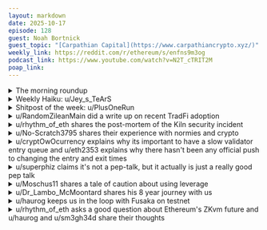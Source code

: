 ```yaml
---
layout: markdown
date: 2025-10-17
episode: 128
guest: Noah Bortnick
guest_topic: "[Carpathian Capital](https://www.carpathiancrypto.xyz/)"
weekly_link: https://reddit.com/r/ethereum/s/enfns9m3og
podcast_link: https://www.youtube.com/watch?v=N2T_cTRIT2M
poap_link: 
---
```


<details markdown=1>
<summary>The morning roundup</summary>
[View on Reddit →](https://reddit.com/r/ethereum/comments/1o8shbl/comment/njx8ckc/)

[u/oldskool47](https://reddit.com/u/oldskool47)

> Ethereum is the goat chain

[u/FrenktheTank](https://reddit.com/u/FrenktheTank)

> $3,915.78 is the price

[u/TimbukNine](https://reddit.com/u/TimbukNine)

> 0.03589 is the ratio


</details>
<details markdown=1>
<summary>Weekly Haiku: u/Jey_s_TeArS</summary>
[View on Reddit →](https://reddit.com/r/ethereum/comments/1o2s0fu/comment/niuizla/)

*An armageddon,*

*Leveraged positions gone,*

*Are you winning son?*

</details>
<details markdown=1>
<summary>Shitpost of the week: u/PlusOneRun</summary>
[View on Reddit →](https://reddit.com/r/ethereum/comments/1o2s0fu/daily_general_discussion_october_10_2025/niveqyu/)

BLESS ME ALMIGHTY CRAB FOR I HAVE SINNED.

FOR TOO LONG I HAVE WORSHIPED THE BULL, A FALSE IDOL, ENTERTAINING ILLUSIONS OF MOON.

ETERNAL IS OUR EASTWARD JOURNEY.

</details>
<details markdown=1>
<summary>u/RandomZileanMain did a write up on recent TradFi adoption</summary>
[View on Reddit →](https://reddit.com/r/ethereum/comments/1o1xahl/daily_general_discussion_october_09_2025/nikzka3/)

Did some data analysis and wrote a piece on recent TradFi adoption if anybody interested:

[Link](https://dewip979.substack.com/p/tokenisation-of-assets-the-convergence) 

Couple takeaways :

- Stablecoin market now over $300Bn in value or around 10% of physical US dollars.
- Institutions getting involved in tokenised deposits / Stablecoins, e.g. just today Citi Ventures making strategic investment in BVNK 
- Tokenised Stocks growing massively in last 30 days of +190%.

</details>
<details markdown=1>
<summary>u/rhythm_of_eth shares the post-mortem of the Kiln security incident</summary>
[View on Reddit →](https://reddit.com/r/ethereum/comments/1o1xahl/daily_general_discussion_october_09_2025/nil7uax/)

<https://www.kiln.fi/post/re-enablement-of-kiln-services-and-security-incident-information>

Kiln postmortem of the security incident.

>  The malicious transaction changed the withdrawal authority of the Solana stakes, only if the existing withdrawal authority of the stake account provided in the POST call held stake balances above 150k SOL.

Leaked GitHub Credentials/Token led to exfiltration of backend API keys which led to funds stolen for one Kiln client. 

This rightfully forced them to rotate all keys out of rightful security concerns.

I'd feel bad about the employee that leaked the API key but I'm sure he tried to vibe code at this point lol

And then also, the issue was not on Ethereum as a chain, but on the cloud infrastructure of Kiln being compromised. 

Moral of the story: use permissionless staking.

</details>
<details markdown=1>
<summary>u/No-Scratch3795 shares their experience with normies and crypto</summary>
[View on Reddit →](https://reddit.com/r/ethereum/comments/1o2s0fu/daily_general_discussion_october_10_2025/nisugjf/)

I would like to write something about mass adoption.

I asked a few people at my company about cryptocurrencies. The answers were more than sobering. 95% of those surveyed are not familiar with ETH.

However, 70-80% have at least heard of BTC, BUT (I estimate) 99% have no idea how crypto works.

People are afraid of self-custody, are afraid or don't know how to register on an exchange (note: people have no problem with banks, but as soon as the word “exchange” comes up, they become uncertain).

They don't know what a wallet is, and when it comes to word paraphrase, even the last ones decide not to buy. (Because it's too complicated)

The worst thing is that even though crypto has demonstrably risen so much and the forecasts are good, very few of the people I surveyed want to invest in crypto because they have no confidence in the asset.

WHY? Yes, there are countless press articles from the past about fraud, pyramid schemes, and crime. And that's exactly what stuck in everyone's minds.

In addition, there are no educational initiatives on how to deal with cryptocurrencies, how to acquire them, etc. You have to teach yourself everything, and most people are not willing or even able to do so.

I think all the crypto foundations that exist and have a lot of money should use it to promote and educate people about crypto. Otherwise, mass adoption will not happen anytime soon.

And the entire user environment needs to be made much, much simpler.

I know everyone here in the sub says, “It's easy,” but honestly, the average consumer actually finds it difficult and complicated.

</details>
<details markdown=1>
<summary>u/cryptOwOcurrency explains why its important to have a slow validator entry queue and u/eth2353 explains why there hasn't been any official push to changing the entry and exit times</summary>
[View on Reddit →](https://reddit.com/r/ethereum/comments/1o1xahl/daily_general_discussion_october_09_2025/nilt6yy/)

[u/cryptOwOcurrency](https://reddit.com/u/cryptOwOcurrency):

If we set the speed too high, the weak subjectivity window shrinks.

<https://ethereum.org/developers/docs/consensus-mechanisms/pos/weak-subjectivity/>

<https://blog.ethereum.org/2014/11/25/proof-stake-learned-love-weak-subjectivity>

The smaller the weak subjectivity window, the less time a validator can be offline without potentially needing to rely on human intervention to catch back up with the canonical chain.

The extreme of this is Solana, where when there’s a chain issue, everyone needs to come together in a discord channel and agree on a shared checkpoint to “reboot“ the chain from. 

It’s all trade-offs.

I’ll just add that it doesn’t make sense to have a different rate limit for when the queue is small versus when the queue is large, because security properties are proportional to the fastest rate that can ever occur.

---

[View on Reddit →](https://reddit.com/r/ethereum/comments/1o2s0fu/daily_general_discussion_october_10_2025/nirr24y/)

[u/eth2353](https://reddit.com/u/eth2353):

The churn rate was limited on purpose to 8 validators/epoch (=256ETH) back in the ~~Shapella~~ Deneb network upgrade ([EIP-7514](https://eips.ethereum.org/EIPS/eip-7514)) to slow down the rate of new validators joining the network. The original design allowed for faster churn rates (both entry and exit) at higher validator counts.

Why was this change made? Well, back then core devs were worried about the stability of the network at higher validator counts (2M+). Since then a lot of improvements have landed so I presume network stability is no longer the primary concern.

I think today it's just a question of no one seeing a good reason to allow for a faster churn rate. We don't need more validators on the network, and at least I personally don't mind slow exits either. Becoming an Ethereum validator was always designed to be a long term commitment, why fret over a few weeks?

</details>
<details markdown=1>
<summary>u/superphiz claims it's not a pep-talk, but it actually is just a really good pep talk</summary>
[View on Reddit →](https://reddit.com/r/ethereum/comments/1o3mwcl/daily_general_discussion_october_11_2025/nix49p1/)

October 10 was a bloodbath, that's the only way to describe it. 

Like a lot of other people, I thought about it all night, and here's what I want to tell you: 

Don't be deterred. Don't give up. But if what happened yesterday made you want to fold, your strategy might need adjustment. If you really believe Ethereum is an inferior technology that will eventually fail, then I encourage you to sell what you hold gracefully and move to a more sound investment.

But if you believe that Ethereum is a wise long term investment and you recognize October 10 as a political and strategic move by market makers, then I need you to be smarter than them.  Keep some lowball orders open all the time. Keep some stables on reserve all the time. Cash out a little when you feel giddy about the price. 

The truth is, I don't give a shit about markets, but I do care about decentralizing the technology, and that means empowering a lot of diverse individuals to build and maintain market positions and participate with the network in lots of ways (making transitions, self custody, running nodes, staking, engaging in community, etc.)

The politicians and market makers don't give one flying fuck about you. They are the enemy. They orchestrate these events to shake cheap coins from the tree. They'll even dump hard into a crash so they can amplify it. I think you know why... They are greedy and manipulative and hell bent on making more money at any cost - even the cost of your well-being and sanity. Make no mistake, crashes are a primary tool that industry uses to consolidate power and control. In a thriving and unregulated market, market makers will shake tf out of trees to get you to give up your position so they can be stronger.

I'm telling you this so you can stop caving to their will, so you can be a strong formidable opponent instead of a scared retail investor. You do not have to be weak, and you do not have to be scared because you know what your opponent is doing and they absolutely do not hold your best interest.

It's not a pep talk, and I'm not telling you to have diamond hands. I'm saying that I believe that the ultimate success of this technology is built on deep decentralization and that means educating the people I care about on the tactics of those who would piss on us for their own benefit. 

You are stronger than you think you are.

</details>
<details markdown=1>
<summary>u/Moschus11 shares a tale of caution about using leverage</summary>
[View on Reddit →](https://reddit.com/r/ethereum/comments/1o5ascn/daily_general_discussion_october_13_2025/nj8upzo/)

[Yesterday I somewhat smugly shared my thoughts](https://reddit.com/r/ethereum/comments/1o4gfa7/comment/nj5idhh/?utm_source=share&utm_medium=web3x&utm_name=web3xcss&utm_term=1&utm_content=share_button) on how to survive this market.. especially with the upcoming weeks, which might get crazy.

Today, I want to double down on why you should never ever use leverage, full stop, in a market as volatile as crypto. And I will do it by sharing my own experience.

So, I was always more of a holder than a trader. But back in 2017–2018, MakerDAO was shiny and new.. the first time you could use leverage decentrally, fully non-custodially, on-chain. I got excited by the concept and wanted to try it out.. but of course, I told myself I would play it ultra-safe.

Ether had just done a wild 10x run in autumn 2017, all the way up to $1,400 per ETH. Then the market crashed 70%, recovered a bit, and fell again to around $400 in the summer of 2018. With prices down 70% from the top and six to seven months into a bear market, everyone figured this must be the double bottom. That’s when I told myself, let’s go.. and I opened a MakerDAO position with what I thought was a huge safety margin. I would have been fine with another 60% drop. Liquidation would only happen around $150 per ETH.

But no. ETH dropped another 50% to around $200. That’s when I decided to double down.. I mean, come on, down another 50% from where I entered with leverage, now 85% from the top. The market had to turn, right?

Wrong again. In November 2018 it fell another 50%. I would have survived if ETH had stayed above $100. I didn’t want to deploy more capital, so I just let the position ride, hoping I would get lucky and avoid liquidation around $80. Wrong again. ETH flushed to the low low of $80.. and I got liquidated.

Over the next six months the market climbed back to $300 (by then I was done with leverage for good). But just for the record, before the 2020 bull run even began, ETH dipped below $100 twice more.

Now, that was a time when things were probably simpler. Today we have decentralized perpetual platforms with massive liquidity, layered on top of a political and regulatory environment that seems to have no issue with front-running, insider trading, probably even being part of the game itself.

So again.. why would anyone in their right mind use leverage in this market?

</details>
<details markdown=1>
<summary>u/Dr_Lambo_McMoontard shares his 8 year journey with us</summary>
[View on Reddit →](https://reddit.com/r/ethereum/comments/1o66lf9/daily_general_discussion_october_14_2025/njgrs4o/)

I'm coming up on my 8 year ETH anniversary in about a week. First buy was on CB for 2k - I got something like 6.7 ETH for that. It wasn't my last buy and I've managed to hold into 97% of everything over the years (I lost some on EtherDelta buying dumb shit in 2018).    
    
It is crazy how much this space has changed since those days. Some for the worse, most for the better.    
    
To celebrate, I put together my first validator recently and will get it up and running when the time seems right. I don't want want to round trip my bags again but I'm not selling at these prices. Besides, my future will be fine even if I lost it all so I might as well just 'stake and stack' as we used to say. Perhaps one day we really will get to 10k. And if not, I still did great and have made peace with that.   
    
There's no real point in this message other than sharing the journey with fellow ETHerians who will appreciate it for what it is. I'm excited to lend just a little extra compute to the network and I'm glad I'm doing it as a solo validator.    
    
Try to keep your spirits up and adapt to these conditions in whatever way serves you and your family best. And remember: money isn't everything.

</details>
<details markdown=1>
<summary>u/haurog keeps us in the loop with Fusaka on testnet</summary>
[View on Reddit →](https://reddit.com/r/ethereum/comments/1o66lf9/daily_general_discussion_october_14_2025/njevuq4/)

Sepolia testnet just got its Fusaka upgrade. Everything seems to have worked fine and we are finalising. Participation seems to have dropped by 10-20%, which indicates that some teams forgot to update their clients (as usual on testnets) but they will upgrade them pretty soon I guess. Seems to be mostly Obol, SSV and Erigon missing blocks.

Yesterday, the Holesky testnet also had its BPO2 fork, where the number of Blobs got increased to 14/21 (target/maximum). This also went through without a hitch. Currently on mainnet we have a blob target/maximum of 6/9. Looks like we are one step closer to mainnet upgrade in December (probably) and a good increase of blob space a few weeks afterwards. Ethereum is scaling.

</details>
<details markdown=1>
<summary>u/rhythm_of_eth asks a good question about Ethereum's ZKvm future and u/haurog and u/sm3gh34d share their thoughts</summary>
[View on Reddit →](https://reddit.com/r/ethereum/comments/1o724gy/daily_general_discussion_october_15_2025/njm4qsn/)

[u/rhythm_of_eth](https://reddit.com/u/rhythm_of_eth):

Question on zkVM based on recent Justin Drake posts on X

<https://x.com/drakefjustin/status/1978435449489158312>

What happens if Ethereum swaps to proof generation + proof validation structure, when it comes to incentives for decentralization?

It feels like this would take the block building centralization issues we currently face and apply them to the prover pool, which will be significantly smaller than our current re-execution based validator pool.

In terms of incentives, unless protocol rewards continue to compensate attesters/proposers and don’t over-tilt to provers, it should be okay, but I have the feeling this won't be the case. 

My gut feeling is that provers will absorb most of the protocol rewards on consensus (and rightfully so, as verification will become very lightweight) but the barrier of entry to run a prover setup will be too high for it not to become a centralization vector

---

[View on Reddit →](https://reddit.com/r/ethereum/comments/1o724gy/daily_general_discussion_october_15_2025/njmct0x/)

[u/haurog](https://reddit.com/u/haurog):

I do not see it the same as you. As far as I understand, there are a few different jobs that need to be done in the future.

There is the block building, done by sophisticated actors trying to build the best block. Not too different from now. Then there is block proposing, which is done by validators, same as now. After the block is proposed it needs to be proven. In my understanding, provers have until the next slot to prove it. And then as a last step comes the validation of the proof and attestation to the proposed block. I do not see the incentive structure changing drastically. The validators are the ones which have their assets on the line to attest to blocks and to get a the monopoly on proposing the block. That is why the handful of block builders bribe validators to the max to get their blocks proposed. As long as there is some competition this works and will in the future. For the provers it is similar. There will most probably be a handful of actors doing the proving and competing amongst each other to get their proof in. 

I have not seen anything about how the provers will get compensated exactly, but purely from the proof generation cost they will not get a lot. According to ethproofs.org it currently costs on average $0.1 to create a proof. And there still will be a lot of improvements (i.e. cost reductions) until we get it on mainnet. Being able to run the proof generation on a handful of consumer GPUs is important to be able to participate. Not everyone will have them at home, but might be able to rent them from the many p2p GPU marketplaces, which interestingly are much cheaper than anything you can get from the hyperscalers.

So, in my view we are on a good path for zk provers not affecting the decentralization of the network in any meaningful way. There also already are prover market for zk rollups which, I guess, are a good playground to look at different incentive structures to get things resilient for mainnet. If you are interested there is a ZK podcast about prover markets. They first talk about the zk prover space in general, before going into the specific company: <https://zeroknowledge.fm/podcast/355/>

---

[View on Reddit →](https://reddit.com/r/ethereum/comments/1o724gy/daily_general_discussion_october_15_2025/njmlsxa/)

[u/sm3gh34d](https://reddit.com/u/sm3gh34d):

Your centralization concerns are shared by some core devs also. Haurog gives a good explanation of the best case scenario, but there are a lot of unknowns regarding proving incentives, centralization and prover client diversity.

It is easy to imagine that there will be a small cadre of provers running the cheapest configuration possible. Similar to how most blocks today are built by only a few block builders (beaver, titan,..). Work that is really hard, expensive or operationally complex tends to favor optimizing down to a very few players.

There are likely to be real client diversity issues when there is a significant cost associated with proving execution. The incentive is to minimize cost and use the fastest/cheapest client.

I am heads down working on a besu zkvm guest program and am keeping an open mind, but I am sympathetic to a lot of the misgivings and concerns.

It is still really early. A lot of details are TBD including incentives, actual proving costs, etc. At this point it is still a 'wayfinding exercise' and a lot of devs are taking a wait and see approach.

</details>
